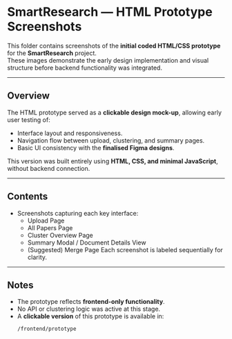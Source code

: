 # SmartResearch — HTML Prototype Screenshots

This folder contains screenshots of the **initial coded HTML/CSS prototype** for the **SmartResearch** project.  
These images demonstrate the early design implementation and visual structure before backend functionality was integrated.

---

## Overview

The HTML prototype served as a **clickable design mock-up**, allowing early user testing of:
- Interface layout and responsiveness.  
- Navigation flow between upload, clustering, and summary pages.  
- Basic UI consistency with the **finalised Figma designs**.

This version was built entirely using **HTML, CSS, and minimal JavaScript**, without backend connection.

---

## Contents

- Screenshots capturing each key interface:
  - Upload Page  
  - All Papers Page  
  - Cluster Overview Page  
  - Summary Modal / Document Details View  
  - (Suggested) Merge Page 
Each screenshot is labeled sequentially for clarity.

---

## Notes

- The prototype reflects **frontend-only functionality**.  
- No API or clustering logic was active at this stage.  
- A **clickable version** of this prototype is available in:
  ```markdown
  /frontend/prototype
  ```
